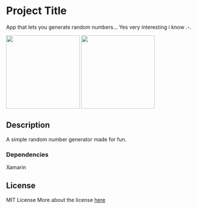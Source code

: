 # Project Title

App that lets you generate random numbers... 
Yes very interesting i know .-.
<p float="left">
  <img src="./app.png" width="200" />
  <img src="./app2.png" width="200" /> 
</p>



## Description

A simple random number generator made for fun.

### Dependencies
Xamarin 

## License

MIT License
More about the license [here](./LICENSE.txt) 
